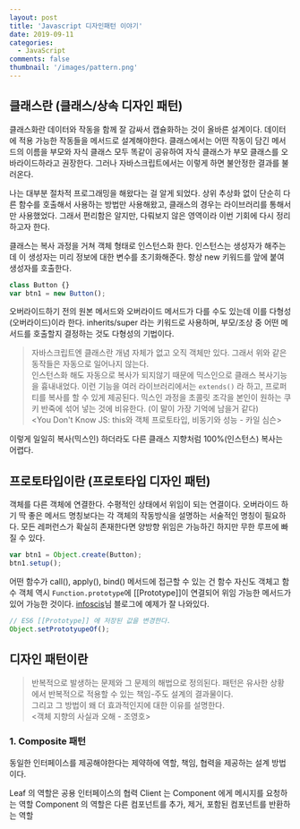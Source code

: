 ```yaml
---
layout: post
title: 'Javascript 디자인패턴 이야기'
date: 2019-09-11
categories:
  - JavaScript
comments: false
thumbnail: '/images/pattern.png'
---
```


## 클래스란 (클래스/상속 디자인 패턴)

클래스화란 데이터와 작동을 함께 잘 감싸서 캡슐화하는 것이 올바른 설계이다.
데이터에 적용 가능한 작동들을 메서드로 설계해야한다.
클래스에서는 어떤 작동이 담긴 메서드의 이름을 부모와 자식 클래스 모두 똑같이 공유하여 자식 클래스가 부모 클래스를 오바라이드하라고 권장한다.
그러나 자바스크립트에서는 이렇게 하면 불안정한 결과를 불러온다.

나는 대부분 절차적 프로그래밍을 해왔다는 걸 알게 되었다. 상위 추상화 없이 단순히 다른 함수를 호출해서 사용하는 방법만 사용해왔고,
클래스의 경우는 라이브러리를 통해서만 사용했었다. 그래서 편리함은 알지만, 다뤄보지 않은 영역이라 이번 기회에 다시 정리하고자 한다.

클래스는 복사 과정을 거쳐 객체 형태로 인스턴스화 한다.
인스턴스는 생성자가 해주는데 이 생성자는 미리 정보에 대한 변수를 초기화해준다.
항상 new 키워드를 앞에 붙여 생성자를 호출한다.

```js
class Button {}
var btn1 = new Button();
```

오버라이드하기 전의 원본 메서드와 오버라이드 메서드가 다를 수도 있는데 이를 다형성(오버라이드)이라 한다.
inherits/super 라는 키워드로 사용하며, 부모/조상 중 어떤 메서드를 호출할지 결정하는 것도 다형성의 기법이다.

> 자바스크립트엔 클래스란 개념 자체가 없고 오직 객체만 있다. 그래서 위와 같은 동작들은 자동으로 일어나지 않는다. <br/>
> 인스턴스화 해도 자동으로 복사가 되지않기 때문에 믹스인으로 클래스 복사기능을 흉내내었다.
> 이런 기능을 여러 라이브러리에서는 `extends()` 라 하고, 프로퍼티를 복사를 할 수 있게 제공된다.
> 믹스인 과정을 초콜릿 조각을 본인이 원하는 쿠키 반죽에 섞어 넣는 것에 비유한다. (이 말이 가장 기억에 남을거 같다)<br/>
> <You Don't Know JS: this와 객체 프로토타입, 비동기와 성능 - 카일 심슨>

이렇게 일일히 복사(믹스인) 하더라도 다른 클래스 지향처럼 100%(인스턴스) 복사는 어렵다.

## 프로토타입이란 (프로토타입 디자인 패턴)

객체를 다른 객체에 연결한다. 수평적인 상태에서 위임이 되는 연결이다.
오버라이드 하기 딱 좋은 메서드 명칭보다는 각 객체의 작동방식을 설명하는 서술적인 명칭이 필요하다.
모든 레퍼런스가 확실히 존재한다면 양방향 위임은 가능하긴 하지만 무한 루프에 빠질 수 있다.

```js
var btn1 = Object.create(Button);
btn1.setup();
```

어떤 함수가 call(), apply(), bind() 메서드에 접근할 수 있는 건 함수 자신도 객체고 함수 객체 역시 `Function.prototype`에
[[Prototype]]이 연결되어 위임 가능한 메서드가 있어 가능한 것이다.
[infoscis][infoscis]님 블로그에 예제가 잘 나와있다.

```js
// ES6 [[Prototype]] 에 저장된 값을 변경한다.
Object.setPrototyupeOf();
```

[infoscis]: https://infoscis.github.io/2018/01/25/ecmascript-6-expanded-object-functionality/

## 디자인 패턴이란

> 반복적으로 발생하는 문제와 그 문제의 해법으로 정의된다.
> 패턴은 유사한 상황에서 반복적으로 적용할 수 있는 책임-주도 설계의 결과물이다. <br/> 그리고 그 방법이 왜 더 효과적인지에 대한 이유를 설명한다. <br/>
> <객체 지향의 사실과 오해 - 조영호>

### 1. Composite 패턴

동일한 인터페이스를 제공해야한다는 제약하에 역할, 책임, 협력을 제공하는 설계 방법이다.

Leaf 의 역할은 공용 인터페이스의 협력
Client 는 Component 에게 메시지를 요청하는 역할
Component 의 역할은 다른 컴포넌트를 추가, 제거, 포함된 컴포넌트를 반환하는 역할
